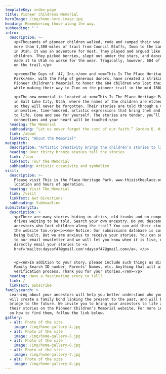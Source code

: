 ```yaml
---
templateKey: index-page
title: Pioneer Childrens Memorial
heroImage: /img/home-hero-image.jpg
heading: Remembering those along the way.
subheading: " "
intro:
  description: >-
    <p>Thousands of pioneer children walked, rode and camped their way through
    more than 1,300-miles of trail from Council Bluffs, Iowa to the Land of Zion
    in Utah. It was an adventure for most. They played and argued like most
    children. They picked berries, slept out under the stars, and danced. Most
    made it to Utah no worse for the wear. Tragically, however, 684 of them died
    on the trail.</p>

    <p><em>The Days of '47, Inc.</em> and <em>This Is The Place Heritage
    Park</em>, with the help of generous donors, have created a striking, new
    Pioneer Children's Memorial to honor the 684 children who lost their lives
    while making their way to Zion on the pioneer trail in the mid-1800’s.</p>

    <p>The new memorial is located at <em>This Is The Place Heritage Park</em>
    in Salt Lake City, Utah, where the names of the children are etched in stone
    so they will never be forgotten. Their stories are told through a variety of
    innovative, time-honored, artistic expressions that bring them and the trail
    to life. Come and see for yourself. The stories are tender, you’ll feel
    connections and your heart will be touched.</p>
  heading: The Memorial
  subheading: “Let us never forget the cost of our faith.” Gordon B. Hinckley
  link: /about
  linkText: "About the Memorial"
mainpitch:
  description: "Artistic creativity brings the children’s stories to life in more than 47 bronze statues at the new <em>Pioneer Children's Memorial</em>. Each statue represents multiple stories in a unique way. On the surface, the larger-than-life bronze sculptures portray the trail history, but on a deeper level they symbolize the grit, resilience and what handcart pioneer Jens Nielsen called (stickity-to-ity)\r stick-to-itiveness, – the qualities they used to make the western desert “blossom as a rose.” Artist sculpted the statues in conjunction with the Metal Arts Foundry in Lehi, Utah."
  heading: Over thirty bronze statues tell the stories
  link: /tour
  linkText: Tour the Memorial
  subheading: Artistic creativity and symbolism
visit:
  description: >-
    Please visit This is the Place Heritage Park. www.thisistheplace.org for
    location and hours of operation.
  heading: Visit The Memorial
  link: /visit
  linkText: Get Directions
  subheading: Subheadline
submitStoryCta:
  description: >
    <p>There are many stories hiding in attics, old trunks and on computer
    drives waiting to be told. Search your own ancestry. Do you descend from
    ancestors who lost children along the trail? You can add their stories to
    the website too.</p><p><em> Notice: Our submissions database is currently
    being built. But we are anxious to receive your stories. You can subscribe
    to our email newsletter and we will let you know when it is live, or you can
    directly email your stories to <a
    href='mailto:daysof47@gmail.com'>daysof47@gmail.com</a>. </p>


    <p><em>In addition to your story, please include such things as Birth Date,
    Family Search ID number, Parents' Names, etc. Anything that will aid in our
    verification process. Thank you for your stories.</em></p>
  heading: Have a fascinating story to tell?
  link: /
  linkText: Subscribe
familysearch: >
  Learning about your ancestors will help you better understand who you are. It
  will create a family bond linking the present to the past, and will build a
  bridge to the future. We invite you to bring your ancestors to life and tell
  their stories on the Pioneer Children’s Memorial website. For more information
  on how to find them, follow the link below.
gallery:
  - alt: Photo of the site
    image: /img/home-gallery-4.jpg
  - alt: Photo of the site
    image: /img/home-gallery-5.jpg
  - alt: Photo of the site
    image: /img/home-gallery-6.jpg
  - alt: Photo of the site
    image: /img/home-gallery-7.jpg
  - alt: Photo of the site
    image: /img/home-gallery-8.jpg
---
```

